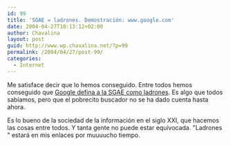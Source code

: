 ```yaml
---
id: 99
title: 'SGAE = ladrones. Demostración: www.google.com'
date: 2004-04-27T10:13:12+02:00
author: Chavalina
layout: post
guid: http://www.wp.chavalina.net/?p=99
permalink: /2004/04/27/post-99/
categories:
  - Internet
---
```

Me satisface decir que lo hemos conseguido. Entre todos hemos conseguido que <a href="http://www.google.es/search?q=ladrones&#038;ie=UTF-8&#038;oe=UTF-8&#038;hl=es&#038;btnG=B%C3%BAsqueda+en+Google&#038;meta=" target="_blank">Google defina a la SGAE como ladrones</a>. Es algo que todos sabíamos, pero que el pobrecito buscador no se ha dado cuenta hasta ahora.

Es lo bueno de la sociedad de la información en el siglo XXI, que hacemos las cosas entre todos. Y tanta gente no puede estar equivocada. "Ladrones " estará en mis enlaces por muuuucho tiempo.